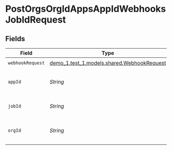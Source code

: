 # PostOrgsOrgIdAppsAppIdWebhooksJobIdRequest


## Fields

| Field                                                                               | Type                                                                                | Required                                                                            | Description                                                                         |
| ----------------------------------------------------------------------------------- | ----------------------------------------------------------------------------------- | ----------------------------------------------------------------------------------- | ----------------------------------------------------------------------------------- |
| `webhookRequest`                                                                    | [demo_1.test_1.models.shared.WebhookRequest](../../models/shared/WebhookRequest.md) | :heavy_check_mark:                                                                  | N/A                                                                                 |
| `appId`                                                                             | *String*                                                                            | :heavy_check_mark:                                                                  | The Application ID.<br/><br/>                                                       |
| `jobId`                                                                             | *String*                                                                            | :heavy_check_mark:                                                                  | The Webhook ID.<br/><br/>                                                           |
| `orgId`                                                                             | *String*                                                                            | :heavy_check_mark:                                                                  | The Organization ID.<br/><br/>                                                      |